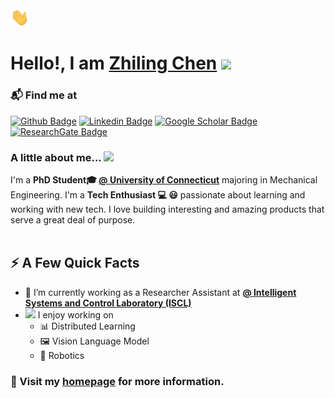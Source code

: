 <img width="30px" margin="0px" src="https://raw.githubusercontent.com/ABSphreak/ABSphreak/master/gifs/Hi.gif">
<h1>Hello!, I am <a href="https://github.com/Ed1sonChen">Zhiling Chen</a> <img height="30px" src="https://emojis.slackmojis.com/emojis/images/1531849430/4246/blob-sunglasses.gif?1531849430"></h1>
</h1>

### 📬 Find me at
[![Github Badge](http://img.shields.io/badge/-Github-black?style=flat-square&logo=github&link=https://github.com/Ed1sonChen)](https://github.com/Ed1sonChen) 
[![Linkedin Badge](https://img.shields.io/badge/-LinkedIn-blue?style=flat-square&logo=Linkedin&logoColor=white&link=https://www.linkedin.com/in/ed1son/)](https://www.linkedin.com/in/ed1son/)
[![Google Scholar Badge](https://img.shields.io/badge/-Google%20Scholar-4285F4?style=flat-square&logo=google-scholar&logoColor=white&link=https://scholar.google.com/citations?view_op=list_works&hl=en&user=LgIf0rUAAAAJ&gmla=ALUCkoW_p2oKxoUZq7J9bLMkQpMaUa0W7iTI1qXh1Jk3hU6fdxO0pTOUyuPV9YUxVrWYu2eimgxmdONo66cqeX63F8rRjkFDp0_alAgiAy-o9A)](https://scholar.google.com/citations?view_op=list_works&hl=en&user=LgIf0rUAAAAJ&gmla=ALUCkoW_p2oKxoUZq7J9bLMkQpMaUa0W7iTI1qXh1Jk3hU6fdxO0pTOUyuPV9YUxVrWYu2eimgxmdONo66cqeX63F8rRjkFDp0_alAgiAy-o9A)
[![ResearchGate Badge](https://img.shields.io/badge/-ResearchGate-00CCBB?style=flat-square&logo=researchgate&logoColor=white&link=https://www.researchgate.net/profile/Zhiling-Chen-4)](https://www.researchgate.net/profile/Zhiling-Chen-4)


### A little about me...  <img src="https://media.giphy.com/media/VgCDAzcKvsR6OM0uWg/giphy.gif" width="50"> 
I'm a **PhD Student🎓 [@ University of Connecticut](https://www.uconn.edu/)** majoring in Mechanical Engineering. I'm a **Tech Enthusiast 💻 😃** passionate about learning and working with new tech. I love building interesting and amazing products that serve a great deal of purpose. <br/><br/>




## ⚡️ A Few Quick Facts

- 🔭 I’m currently working as a Researcher Assistant at **[@ Intelligent Systems and Control Laboratory (ISCL)](https://imani.lab.uconn.edu/)**
- <img src="https://media.giphy.com/media/WUlplcMpOCEmTGBtBW/giphy.gif" width="30">  I enjoy working on
  - 📊 Distributed Learning
  - 🖼 Vision Language Model
  - 🤖 Robotics


### 💬 Visit my [homepage](https://ed1sonchen.github.io//) for more information.
